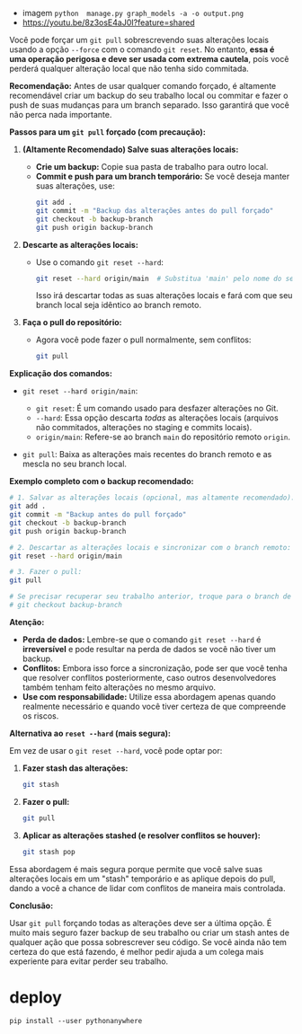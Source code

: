 - imagem
 `python  manage.py graph_models -a -o output.png`
 - https://youtu.be/8z3osE4aJ0I?feature=shared

 Você pode forçar um `git pull` sobrescrevendo suas alterações locais usando a opção `--force` com o comando `git reset`. No entanto, **essa é uma operação perigosa e deve ser usada com extrema cautela**, pois você perderá qualquer alteração local que não tenha sido commitada.

**Recomendação:** Antes de usar qualquer comando forçado, é altamente recomendável criar um backup do seu trabalho local ou commitar e fazer o push de suas mudanças para um branch separado. Isso garantirá que você não perca nada importante.

**Passos para um `git pull` forçado (com precaução):**

1. **(Altamente Recomendado) Salve suas alterações locais:**
   * **Crie um backup:** Copie sua pasta de trabalho para outro local.
   * **Commit e push para um branch temporário:** Se você deseja manter suas alterações, use:
     ```bash
     git add .
     git commit -m "Backup das alterações antes do pull forçado"
     git checkout -b backup-branch
     git push origin backup-branch
     ```

2. **Descarte as alterações locais:**
   * Use o comando `git reset --hard`:
     ```bash
     git reset --hard origin/main  # Substitua 'main' pelo nome do seu branch remoto
     ```
     Isso irá descartar todas as suas alterações locais e fará com que seu branch local seja idêntico ao branch remoto.

3. **Faça o pull do repositório:**
   * Agora você pode fazer o pull normalmente, sem conflitos:
     ```bash
     git pull
     ```

**Explicação dos comandos:**

* `git reset --hard origin/main`:
    * `git reset`: É um comando usado para desfazer alterações no Git.
    * `--hard`:  Essa opção descarta *todas* as alterações locais (arquivos não commitados, alterações no staging e commits locais).
    * `origin/main`: Refere-se ao branch `main` do repositório remoto `origin`.

* `git pull`: Baixa as alterações mais recentes do branch remoto e as mescla no seu branch local.

**Exemplo completo com o backup recomendado:**

```bash
# 1. Salvar as alterações locais (opcional, mas altamente recomendado):
git add .
git commit -m "Backup antes do pull forçado"
git checkout -b backup-branch
git push origin backup-branch

# 2. Descartar as alterações locais e sincronizar com o branch remoto:
git reset --hard origin/main 

# 3. Fazer o pull:
git pull

# Se precisar recuperar seu trabalho anterior, troque para o branch de backup
# git checkout backup-branch 
```

**Atenção:**

* **Perda de dados:** Lembre-se que o comando `git reset --hard` é **irreversível** e pode resultar na perda de dados se você não tiver um backup.
* **Conflitos:** Embora isso force a sincronização, pode ser que você tenha que resolver conflitos posteriormente, caso outros desenvolvedores também tenham feito alterações no mesmo arquivo.
* **Use com responsabilidade:** Utilize essa abordagem apenas quando realmente necessário e quando você tiver certeza de que compreende os riscos.

**Alternativa ao `reset --hard` (mais segura):**

Em vez de usar o `git reset --hard`, você pode optar por:

1. **Fazer stash das alterações:**
   ```bash
   git stash
   ```
2. **Fazer o pull:**
   ```bash
   git pull
   ```
3. **Aplicar as alterações stashed (e resolver conflitos se houver):**
   ```bash
   git stash pop
   ```

Essa abordagem é mais segura porque permite que você salve suas alterações locais em um "stash" temporário e as aplique depois do pull, dando a você a chance de lidar com conflitos de maneira mais controlada.

**Conclusão:**

Usar `git pull` forçando todas as alterações deve ser a última opção. É muito mais seguro fazer backup de seu trabalho ou criar um stash antes de qualquer ação que possa sobrescrever seu código. Se você ainda não tem certeza do que está fazendo, é melhor pedir ajuda a um colega mais experiente para evitar perder seu trabalho.


# deploy

```
pip install --user pythonanywhere
```
```pa_autoconfigure_django.py https://github.com/user-name/repositorio.git --python=3.10
```


